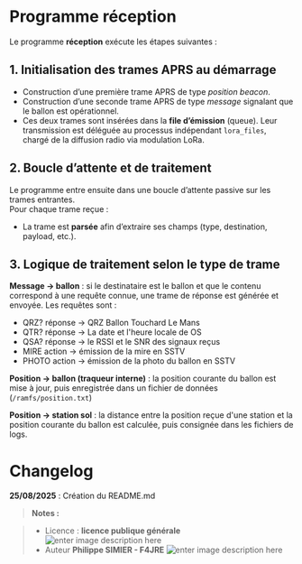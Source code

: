 ﻿# Programme réception
 Le programme **réception** exécute les étapes suivantes :

##  1.  Initialisation des trames APRS au démarrage
    
   

 - Construction d’une première trame APRS de type _position beacon_.
 - Construction d’une seconde trame APRS de type _message_ signalant que    le ballon est opérationnel.
 - Ces deux trames sont insérées dans la **file d’émission** (queue).
   Leur transmission est déléguée au processus indépendant `lora_files`,    chargé de la diffusion radio via modulation LoRa.

        
## 2.  Boucle d’attente et de traitement  
Le programme entre ensuite dans une boucle d’attente passive sur les trames entrantes.  
    Pour chaque trame reçue :

 - La trame est **parsée** afin d’extraire ses champs (type,
   destination, payload, etc.).

        
## 3.  Logique de traitement selon le type de trame
    
   **Message → ballon** : si le destinataire est le ballon et que le contenu correspond à une requête connue, une trame de réponse est générée et envoyée. Les requêtes sont :
   

 - QRZ? réponse → QRZ Ballon Touchard Le Mans
 - QTR? réponse → La date et l'heure locale de OS
 - QSA? réponse → le RSSI et le SNR des signaux reçus
 - MIRE action → émission  de la mire en SSTV
 - PHOTO action -> émission de la photo du ballon en SSTV 

        
**Position → ballon (traqueur interne)** : la position courante du ballon est mise à jour, puis enregistrée dans un fichier de données (`/ramfs/position.txt`)
        
**Position → station sol** : la distance entre la position reçue d'une station et la position courante du ballon est calculée, puis consignée dans les fichiers de logs.



# Changelog

**25/08/2025** :  Création du README.md 

> **Notes :**


> - Licence : **licence publique générale** ![enter image description here](https://img.shields.io/badge/licence-GPL-green.svg)
> - Auteur  **Philippe SIMIER  - F4JRE**
>  ![enter image description here](https://img.shields.io/badge/built-passing-green.svg)
<!-- TOOLBOX 

Génération des badges : https://shields.io/
Génération de ce fichier : https://stackedit.io/editor#

